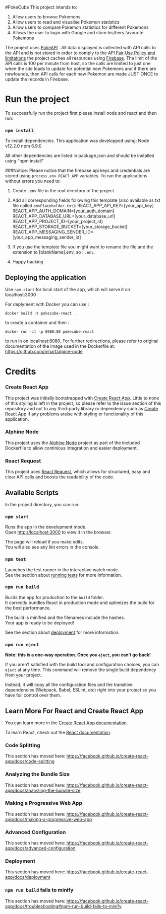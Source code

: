 #PokeCube
This project intends to:
1. Allow users to browse Pokemons
2. Allow users to read and visualise Pokemon statistics
3. Allow users to compare Pokemon statistics for different Pokemons
4. Allows the user to login with Google and store his/hers favourite Pokemons

The project uses [PokeAPI](https://pokeapi.co/docs/v2.html) . All data displayed is collected with API calls to the API and is not stored in order to comply to the API [Fair Use Policy and limitations](https://pokeapi.co/docs/v2.html) the project caches all resources using [Firebase](https://console.firebase.google.com/). The limit of the API calls is 100 per minute from host, so the calls are limited to just one when the site loads to update for potential new Pokemons and if there are newfounds, then API calls for each new Pokemon are made JUST ONCE to update the records in Firebase. 

# Run the project
To successfully run the project first please install node and react and then run:
### `npm install`
To install dependencies. This application was developped using:
Node v12.2.0
npm  6.9.0

All other dependencies are listed in package.json and should be installed using "npm install"

###Notice:
Please notice that the firebase api keys and credentials are stored using `process.env.REACT_APP` variables. To run the applications without errors you need to:

1. Create `.env` file in the root directory of the project

2. Add all corresponding fields following this template (also available as txt file called `envPlaceholder.txt`):
REACT_APP_API_KEY=[your_api_key]
REACT_APP_AUTH_DOMAIN=[your_auth_domain]
REACT_APP_DATABASE_URL=[your_database_url]
REACT_APP_PROJECT_ID=[your_project_id]
REACT_APP_STORAGE_BUCKET=[your_storage_bucket]
REACT_APP_MESSAGING_SENDER_ID=[your_app_messaging_sender_id]

3. If you use the template file you might want to rename the file and the extension to [blankName].env, so : `.env`.

4. Happy hacking



## Deploying the application

Use `npm start` 
for local start of the app, which will serve it on localhost:3000


 For deplyment with Docker you can use :

`docker build -t pokecube-react .` 

 to create a container and then :

 `docker run -it -p 8080:80 pokecube-react` 
 
 to run in on localhost:8080. For further redirections, please refer to original documentation of the image used in the Dockerfile at: https://github.com/mhart/alpine-node 



# Credits

### Create React App
This project was initially bootstrapped with [Create React App](https://github.com/facebook/create-react-app). Little to none of this styling is left in the project, so please refer to the issue section of this repository and not to any third-party library or dependency such as [Create React App](https://github.com/facebook/create-react-app) if any problems araise with styling or functionality of this application.

### Alphine Node
This project uses the [Alphine Node](https://github.com/mhart/alpine-node) project as part of the included Dockerfile to allow continious integration and easier deployment.

### React Request
This project uses [React Request](https://www.npmjs.com/package/react-request), which allows for structured, easy and clear API calls and boosts the readability of the code.



## Available Scripts

In the project directory, you can run:

### `npm start`

Runs the app in the development mode.<br>
Open [http://localhost:3000](http://localhost:3000) to view it in the browser.

The page will reload if you make edits.<br>
You will also see any lint errors in the console.

### `npm test`

Launches the test runner in the interactive watch mode.<br>
See the section about [running tests](https://facebook.github.io/create-react-app/docs/running-tests) for more information.

### `npm run build`

Builds the app for production to the `build` folder.<br>
It correctly bundles React in production mode and optimizes the build for the best performance.

The build is minified and the filenames include the hashes.<br>
Your app is ready to be deployed!

See the section about [deployment](https://facebook.github.io/create-react-app/docs/deployment) for more information.

### `npm run eject`

**Note: this is a one-way operation. Once you `eject`, you can’t go back!**

If you aren’t satisfied with the build tool and configuration choices, you can `eject` at any time. This command will remove the single build dependency from your project.

Instead, it will copy all the configuration files and the transitive dependencies (Webpack, Babel, ESLint, etc) right into your project so you have full control over them.

## Learn More For React and Create React App

You can learn more in the [Create React App documentation](https://facebook.github.io/create-react-app/docs/getting-started).

To learn React, check out the [React documentation](https://reactjs.org/).

### Code Splitting

This section has moved here: https://facebook.github.io/create-react-app/docs/code-splitting

### Analyzing the Bundle Size

This section has moved here: https://facebook.github.io/create-react-app/docs/analyzing-the-bundle-size

### Making a Progressive Web App

This section has moved here: https://facebook.github.io/create-react-app/docs/making-a-progressive-web-app

### Advanced Configuration

This section has moved here: https://facebook.github.io/create-react-app/docs/advanced-configuration

### Deployment

This section has moved here: https://facebook.github.io/create-react-app/docs/deployment

### `npm run build` fails to minify

This section has moved here: https://facebook.github.io/create-react-app/docs/troubleshooting#npm-run-build-fails-to-minify
